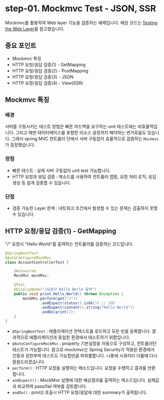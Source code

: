 # step-01. Mockmvc Test - JSON, SSR
Mockmvc를 활용하여 Web layer 기능을 검증하는 예제입니다. 해당 코드는 [Testing the Web Layer](https://spring.io/guides/gs/testing-web)를 참고했습니다.

## 중요 포인트
* Mockmvc 특징
* HTTP 요청/응답 검증(1) - GetMapping
* HTTP 요청/응답 검증(2) - PostMapping
* HTTP 요청/응답 검증(3) - JSON
* HTTP 요청/응답 검증(4) - View(SSR)

## Mockmvc 특징
### 배경
서버를 구동시키는 테스트 방법은 빠른 피드백을 요구하는 unit 테스트에는 비효율적입니다. 그리고 매번 데이터베이스를 포함한 리소스 설정까지 해야하는 번거로움도 있습니다. 그래서 spring MVC 컨트롤러 단에서 서버 구동없이 효율적으로 검증하는 `Mockmvc`가 등장했습니다.

### 장점
* 빠른 테스트 : 실제 서버 구동없이 unit test 가능합니다.
* HTTP 요청과 응답 검증 : 메소드를 사용하여 컨트롤러 맵핑, 요청 처리 로직, 응답 생성 등 쉽게 검증할 수 있습니다.

### 단점
* 검증 가능한 Layer 한계 : 네트워크 조건에서 발생할 수 있는 문제는 검출하지 못할 수 있습니다.

## HTTP 요청/응답 검증(1) - GetMapping
"/" 요청시 "Hello World"를 출력하는 컨트롤러를 검증하는 코드입니다.
```java
@SpringBootTest
@AutoConfigureMockMvc
class AccountControllerTest {

    @Autowired
    MockMvc mockMvc;
    
    @Test
    @DisplayName("/요청시 Hello World 출력")
    public void print_Hello_World() throws Exception {
        mockMvc.perform(get("/")) 
                .andExpect(status().isOk()) // 200
                .andExpect(content().string("Hello World")) 
                .andDo(print());
    }
}
```
* `@SpringBootTest` : 애플리케이션 컨텍스트를 로드하고 모든 빈을 등록합니다. 결과적으로 애플리케이션과 동일한 환경에서 테스트하기 위함입니다.
* `@AutoConfigureMockMvc` : property 기본설정을 자동으로 구성하고, 컨트롤러단 테스트가 가능합니다. 참고로 mockmvc는 Spring Security가 적용된 환경에서 인증과 권한부여 테스트도 가능할만큼 파워풀합니다. 나중에 시큐리티 다룰때 다시 말씀드리겠습니다.
* `perform()` : HTTP 요청을 실행하는 메소드입니다. 요청을 수행하고 결과를 반환합니다.
* `andExpect()` : MockMvc 실행에 대한 예상결과를 출력하는 메소드입니다. 실제값과 비교하여 pass/fail 여부를 검토합니다.
* `andDo()` : print() 호출시 HTTP 요청/응답에 대한 summary가 출력됩니다.

